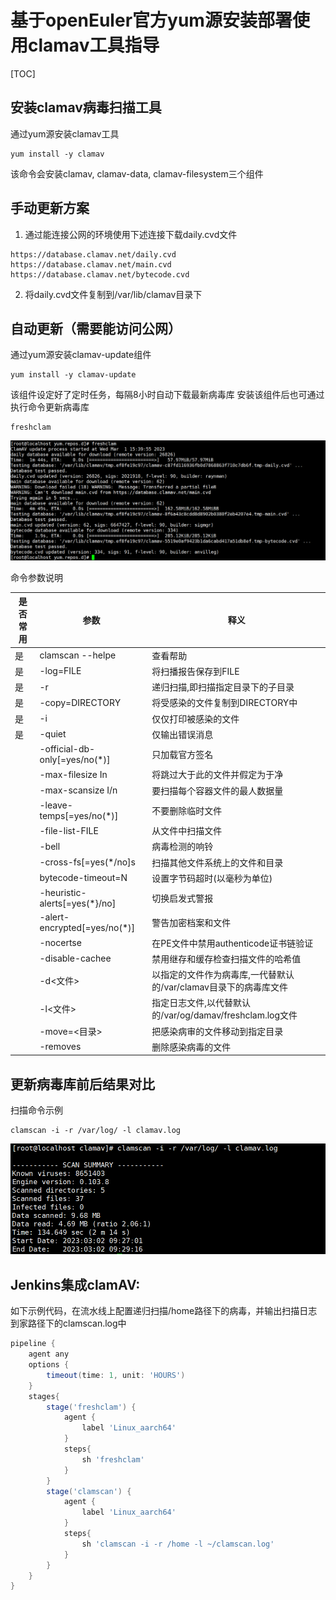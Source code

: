 # 基于openEuler官方yum源安装部署使用clamav工具指导

[TOC]



## 安装clamav病毒扫描工具

通过yum源安装clamav工具

```shell
yum install -y clamav
```

该命令会安装clamav, clamav-data, clamav-filesystem三个组件

## 手动更新方案

1. 通过能连接公网的环境使用下述连接下载daily.cvd文件

```shell
https://database.clamav.net/daily.cvd
https://database.clamav.net/main.cvd
https://database.clamav.net/bytecode.cvd
```


2. 将daily.cvd文件复制到/var/lib/clamav目录下


## 自动更新（需要能访问公网）
通过yum源安装clamav-update组件

```shell
yum install -y clamav-update
```

该组件设定好了定时任务，每隔8小时自动下载最新病毒库
安装该组件后也可通过执行命令更新病毒库

```shell
freshclam
```

![](.\image\更新病毒库.png)

命令参数说明

| 是否常用 | 参数                          | 释义                                                         |
| -------- | ----------------------------- | ------------------------------------------------------------ |
| 是       | clamscan --helpe              | 查看帮助                                                     |
| 是       | -log=FILE                     | 将扫播报告保存到FILE                                         |
| 是       | -r                            | 递归扫描,即扫描指定目录下的子目录                            |
| 是       | -copy=DIRECTORY               | 将受感染的文件复制到DIRECTORY中                              |
| 是       | -i                            | 仅仅打印被感染的文件                                         |
| 是       | -quiet                        | 仅输出错误消息                                               |
|          | -official-db-only[=yes/no(*)] | 只加载官方签名                                               |
|          | -max-filesize In              | 将跳过大于此的文件并假定为于净                               |
|          | -max-scansize I/n             | 要扫描每个容器文件的最人数据量                               |
|          | -leave-temps[=yes/no(*)]      | 不要删除临时文件                                             |
|          | -file-list-FILE               | 从文件中扫描文件                                             |
|          | -bell                         | 病毒检测的响铃                                               |
|          | -cross-fs[=yes(*/no]s         | 扫描其他文件系统上的文件和目录                               |
|          | bytecode-timeout=N            | 设置字节码超时(以毫秒为单位)                                 |
|          | -heuristic-alerts[=yes(*}/no] | 切换启发式警报                                               |
|          | -alert-encrypted[=yes/no(*)]  | 警告加密档案和文件                                           |
|          | -nocertse                     | 在PE文件中禁用authenticode证书链验证                         |
|          | -disable-cachee               | 禁用继存和缓存检查扫描文件的哈希值                           |
|          | -d<文件>                      | 以指定的文件作为病毒库,一代替默认的/var/clamav目录下的病毒库文件 |
|          | -l<文件>                      | 指定日志文件,以代替默认的/var/og/damav/freshclam.log文件     |
|          | -move=<目录>                  | 把感染病审的文件移动到指定目录                               |
|          | -removes                      | 删除感染病毒的文件                                           |



## 更新病毒库前后结果对比

扫描命令示例
```shell
clamscan -i -r /var/log/ -l clamav.log
```
![](.\image\病毒扫描结果.png)

## Jenkins集成clamAV:

如下示例代码，在流水线上配置递归扫描/home路径下的病毒，并输出扫描日志到家路径下的clamscan.log中

```groovy
pipeline {
    agent any
    options {
        timeout(time: 1, unit: 'HOURS')
    }
    stages{
        stage('freshclam') {
            agent {
                label 'Linux_aarch64'
            }
            steps{
				sh 'freshclam'
            }
        }
        stage('clamscan') {
            agent {
                label 'Linux_aarch64'
            }
            steps{
				sh 'clamscan -i -r /home -l ~/clamscan.log'
            }
        }
    }
}
```

